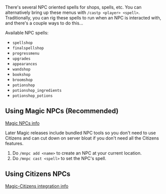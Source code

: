 There's several NPC oriented spells for shops, spells, etc. You can alternatively bring up these menus with `/castp <player> <spell>`. Traditionally, you can rig these spells to run when an NPC is interacted with, and there's a couple ways to do this...

Available NPC spells:
* `spellshop`
* `finalspellshop`
* `progressmenu`
* `upgrades`
* `appearances`
* `wandshop`
* `bookshop`
* `broomshop`
* `potionshop`
* `potionshop_ingredients`
* `potionshop_potions`

## Using Magic NPCs (Recommended)

[Magic NPCs info](https://github.com/elBukkit/MagicPlugin/wiki/NPC)

Later Magic releases include bundled NPC tools so you don't need to use Citizens and can cut down on server bloat if you don't need all the Citizens features.

1. Do `/mnpc add <name>` to create an NPC at your current location.
2. Do `/mnpc cast <spell>` to set the NPC's spell.

## Using Citizens NPCs

[Magic-Citizens integration info](https://github.com/elBukkit/MagicPlugin/wiki/Citizens)